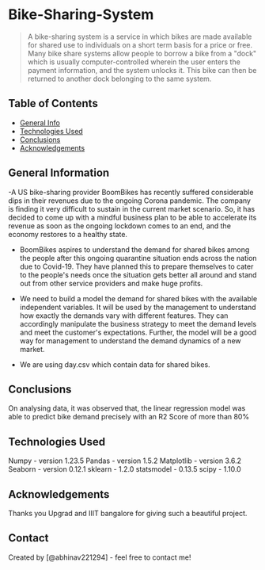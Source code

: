 # Bike-Sharing-System
> A bike-sharing system is a service in which bikes are made available for shared use to individuals on a short term basis for a price or free. Many bike share systems allow people to borrow a bike from a "dock" which is usually computer-controlled wherein the user enters the payment information, and the system unlocks it. This bike can then be returned to another dock belonging to the same system.


## Table of Contents
* [General Info](#general-information)
* [Technologies Used](#technologies-used)
* [Conclusions](#conclusions)
* [Acknowledgements](#acknowledgements)



## General Information
-A US bike-sharing provider BoomBikes has recently suffered considerable dips in their revenues due to the ongoing Corona pandemic. The company is finding it very difficult to sustain in the current market scenario. So, it has decided to come up with a mindful business plan to be able to accelerate its revenue as soon as the ongoing lockdown comes to an end, and the economy restores to a healthy state. 

- BoomBikes aspires to understand the demand for shared bikes among the people after this ongoing quarantine situation ends across the nation due to Covid-19. They have planned this to prepare themselves to cater to the people's needs once the situation gets better all around and stand out from other service providers and make huge profits.

- We need to build a model the demand for shared bikes with the available independent variables. It will be used by the management to understand how exactly the demands vary with different features. They can accordingly manipulate the business strategy to meet the demand levels and meet the customer's expectations. Further, the model will be a good way for management to understand the demand dynamics of a new market. 

- We are using day.csv which contain data for shared bikes. 

## Conclusions
On analysing data, it was observed that, the linear regression model was able to predict bike demand precisely with an R2 Score of more than 80%




## Technologies Used
Numpy - version 1.23.5
Pandas - version 1.5.2
Matplotlib - version 3.6.2
Seaborn - version 0.12.1
sklearn - 1.2.0
statsmodel - 0.13.5
scipy - 1.10.0



## Acknowledgements
Thanks you Upgrad and IIIT bangalore for giving such a beautiful project.


## Contact
Created by [@abhinav221294] - feel free to contact me!